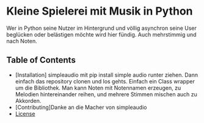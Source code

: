 # Kleine Spielerei mit Musik in Python

Wer in Python seine Nutzer im Hintergrund und völlig asynchron seine User beglücken oder belästigen möchte wird hier fündig. Auch mehrstimmig und nach Noten.

## Table of Contents

- [Installation] simpleaudio mit pip install simple audio runter ziehen. Dann einfach das repository clonen und los gehts. Einfach ein Class wrapper um die Bibliothek.
Man kann Noten mit Notennamen erzeugen, zu Melodien hintereinander reihen, und mehrere Stimmen mischen auch zu Akkorden.
- [Contributing]Danke an die Macher von simpleaudio
- [License](#license)

